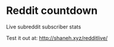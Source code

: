 # Reddit countdown 

Live subreddit subscriber stats

Test it out at: http://shaneh.xyz/redditlive/
